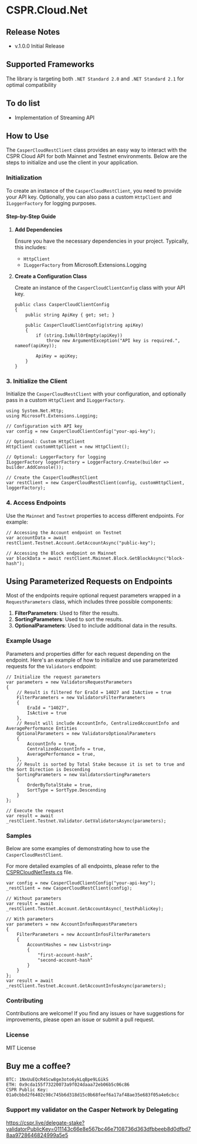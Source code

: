 # CSPR.Cloud.Net

## Release Notes

- v.1.0.0 Initial Release

## Supported Frameworks
The library is targeting both `.NET Standard 2.0` and `.NET Standard 2.1` for optimal compatibility

## To do list
- Implementation of Streaming API

## How to Use

The `CasperCloudRestClient` class provides an easy way to interact with the CSPR Cloud API for both Mainnet and Testnet environments. Below are the steps to initialize and use the client in your application.

### Initialization

To create an instance of the `CasperCloudRestClient`, you need to provide your API key. Optionally, you can also pass a custom `HttpClient` and `ILoggerFactory` for logging purposes.

#### Step-by-Step Guide

1. **Add Dependencies**

   Ensure you have the necessary dependencies in your project. Typically, this includes:
   - `HttpClient`
   - `ILoggerFactory` from Microsoft.Extensions.Logging

2. **Create a Configuration Class**

   Create an instance of the `CasperCloudClientConfig` class with your API key.

   ```
   public class CasperCloudClientConfig
   {
       public string ApiKey { get; set; }

       public CasperCloudClientConfig(string apiKey)
       {
           if (string.IsNullOrEmpty(apiKey))
               throw new ArgumentException("API key is required.", nameof(apiKey));

           ApiKey = apiKey;
       }
   }
   ```
### 3. Initialize the Client

Initialize the `CasperCloudRestClient` with your configuration, and optionally pass in a custom `HttpClient` and `ILoggerFactory`.

```
using System.Net.Http;
using Microsoft.Extensions.Logging;

// Configuration with API key
var config = new CasperCloudClientConfig("your-api-key");

// Optional: Custom HttpClient
HttpClient customHttpClient = new HttpClient();

// Optional: LoggerFactory for logging
ILoggerFactory loggerFactory = LoggerFactory.Create(builder => builder.AddConsole());

// Create the CasperCloudRestClient
var restClient = new CasperCloudRestClient(config, customHttpClient, loggerFactory);
```

### 4. Access Endpoints

Use the `Mainnet` and `Testnet` properties to access different endpoints. For example:

```
// Accessing the Account endpoint on Testnet
var accountData = await restClient.Testnet.Account.GetAccountAsync("public-key");

// Accessing the Block endpoint on Mainnet
var blockData = await restClient.Mainnet.Block.GetBlockAsync("block-hash");
```
## Using Parameterized Requests on Endpoints

Most of the endpoints require optional request parameters wrapped in a `RequestParameters` class, which includes three possible components:
1. **FilterParameters**: Used to filter the results.
2. **SortingParameters**: Used to sort the results.
3. **OptionalParameters**: Used to include additional data in the results.

### Example Usage

Parameters and properties differ for each request depending on the endpoint.
Here's an example of how to initialize and use parameterized requests for the `Validators` endpoint:

```
// Initialize the request parameters
var parameters = new ValidatorsRequestParameters
{
    // Result is filtered for EraId = 14027 and IsActive = true
    FilterParameters = new ValidatorsFilterParameters
    {
        EraId = "14027",
        IsActive = true
    },
    // Result will include AccountInfo, CentralizedAccountInfo and AveragePerformance Entities
    OptionalParameters = new ValidatorsOptionalParameters
    {
        AccountInfo = true,
        CentralizedAccountInfo = true,
        AveragePerformance = true,
    },
    // Result is sorted by Total Stake because it is set to true and the Sort Direction is Descending
    SortingParameters = new ValidatorsSortingParameters
    {
        OrderByTotalStake = true,
        SortType = SortType.Descending
    }
};

// Execute the request
var result = await _restClient.Testnet.Validator.GetValidatorsAsync(parameters);
```

### Samples

Below are some examples of demonstrating how to use the `CasperCloudRestClient`.

For more detailed examples of all endpoints, please refer to the [CSPRCloudNetTests.cs](https://github.com/msanlisavas/CSPR.Cloud.Net/blob/master/CSPR.Cloud.Net.Tests/CSPRCloudNetTests.cs) file.

```
var config = new CasperCloudClientConfig("your-api-key");
_restClient = new CasperCloudRestClient(config);

// Without parameters
var result = await _restClient.Testnet.Account.GetAccountAsync(_testPublicKey);

// With parameters
var parameters = new AccountInfosRequestParameters
{
    FilterParameters = new AccountInfosFilterParameters
    {
        AccountHashes = new List<string>
        {
            "first-account-hash",
            "second-account-hash"
        }
    }
};
var result = await _restClient.Testnet.Account.GetAccountInfosAsync(parameters);

```

### Contributing
Contributions are welcome! If you find any issues or have suggestions for improvements, please open an issue or submit a pull request.

### License
MIT License

**Buy me a coffee?**
---
```
BTC: 1NxUuEQcR4Scw8ge3oto6ykLqBpe9LGikS
ETH: 0x9cda155f73220073a9f024daaa72eb06b5c06c86
CSPR Public Key: 01a0cbbd2f6402c98c745b6d318d15c0b68feef6a17af48ae35e683f05a4e6cbcc
```

### Support my validator on the Casper Network by Delegating
https://cspr.live/delegate-stake?validatorPublicKey=011143c66e8e567bc46e7108736d363dfbbeeb8d0dfbd78aa9728646824999a5e5


